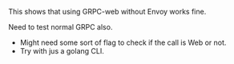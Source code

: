 This shows that using GRPC-web without Envoy works fine.

Need to test normal GRPC also.
- Might need some sort of flag to check if the call is Web or not.
- Try with jus a golang CLI.